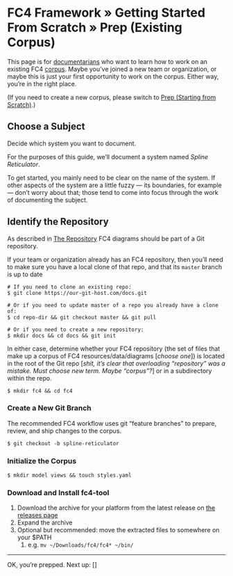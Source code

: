 # FC4 Framework » Getting Started From Scratch » Prep (Existing Corpus)

This page is for [documentarians](http://www.writethedocs.org/documentarians/)
who want to learn how to work on an existing FC4
[corpus](../../concepts.md#corpus). Maybe you’ve joined a new team or
organization, or maybe this is just your first opportunity to work on the
corpus. Either way, you’re in the right place.

(If you need to create a new corpus, please switch to
[Prep (Starting from Scratch)](1a-prep-starting-from-scratch.md).)

## Choose a Subject

Decide which system you want to document.

For the purposes of this guide, we’ll document a system named _Spline Reticulator_.

<aside>
To get started, you mainly need to be clear on the name of the system. If other aspects of the
system are a little fuzzy — its boundaries, for example — don’t worry about that; those tend to come
into focus through the work of documenting the subject.
</aside>

## Identify the Repository

As described in [The Repository](../../methodology/repository.md) FC4 diagrams should be part of a
Git repository.

If your team or organization already has an FC4 repository, then you’ll need to make sure you have a
local clone of that repo, and that its `master` branch is up to date

```shell
# If you need to clone an existing repo:
$ git clone https://our-git-host.com/docs.git

# Or if you need to update master of a repo you already have a clone of:
$ cd repo-dir && git checkout master && git pull

# Or if you need to create a new repository:
$ mkdir docs && cd docs && git init
```

In either case, determine whether your FC4 repository (the set of files that make up a corpus of FC4
resources/data/diagrams [_choose one_]) is located in the root of the Git repo [_shit, it’s clear
that overloading “repository” was a mistake. Must choose new term. Maybe “corpus”?_] or in a
subdirectory within the repo.

```shell
$ mkdir fc4 && cd fc4
```

### Create a New Git Branch

The recommended FC4 workflow uses git “feature branches” to prepare, review, and ship changes to the
corpus.

```shell
$ git checkout -b spline-reticulator
```

### Initialize the Corpus

```shell
$ mkdir model views && touch styles.yaml
```

### Download and Install fc4-tool

1. Download the archive for your platform from the latest release on [the releases page](https://github.com/FundingCircle/fc4-framework/releases)
1. Expand the archive
1. Optional but recommended: move the extracted files to somewhere on your $PATH
   1. e.g. `mv ~/Downloads/fc4/fc4* ~/bin/`

----

OK, you’re prepped. Next up: []
